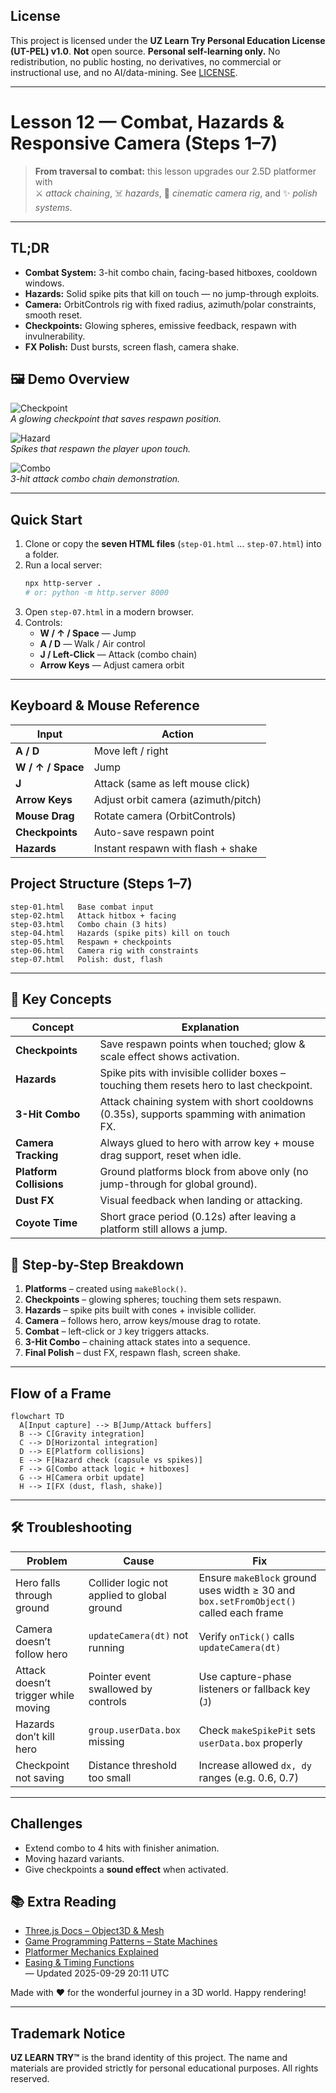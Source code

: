 ## License
This project is licensed under the **UZ Learn Try Personal Education License (UT-PEL) v1.0**.
**Not** open source. **Personal self-learning only.** No redistribution, no public hosting, no derivatives, no commercial or instructional use, and no AI/data-mining. See [LICENSE](../LICENSE).

---

# Lesson 12 — Combat, Hazards & Responsive Camera (Steps 1–7)

> **From traversal to combat:** this lesson upgrades our 2.5D platformer with  
> ⚔️ *attack chaining*, ☠️ *hazards*, 🎥 *cinematic camera rig*, and ✨ *polish systems*.  

---

## TL;DR

- **Combat System:** 3-hit combo chain, facing-based hitboxes, cooldown windows.  
- **Hazards:** Solid spike pits that kill on touch — no jump-through exploits.  
- **Camera:** OrbitControls rig with fixed radius, azimuth/polar constraints, smooth reset.  
- **Checkpoints:** Glowing spheres, emissive feedback, respawn with invulnerability.  
- **FX Polish:** Dust bursts, screen flash, camera shake.  

## 🖼 Demo Overview

![Checkpoint](assets-readme/checkpoint.png)  
*A glowing checkpoint that saves respawn position.*

![Hazard](assets-readme/hazard.png)  
*Spikes that respawn the player upon touch.*

![Combo](assets-readme/combo.png)  
*3-hit attack combo chain demonstration.*

---

## Quick Start

1. Clone or copy the **seven HTML files** (`step-01.html` … `step-07.html`) into a folder.  
2. Run a local server:  
   ```bash
   npx http-server .
   # or: python -m http.server 8000
   ```  
3. Open `step-07.html` in a modern browser.  
4. Controls:  
   - **W / ↑ / Space** — Jump  
   - **A / D** — Walk / Air control  
   - **J / Left-Click** — Attack (combo chain)  
   - **Arrow Keys** — Adjust camera orbit  

---

## Keyboard & Mouse Reference

| Input | Action |
|---|---|
| **A / D** | Move left / right |
| **W / ↑ / Space** | Jump |
| **J** | Attack (same as left mouse click) |
| **Arrow Keys** | Adjust orbit camera (azimuth/pitch) |
| **Mouse Drag** | Rotate camera (OrbitControls) |
| **Checkpoints** | Auto-save respawn point |
| **Hazards** | Instant respawn with flash + shake |

## Project Structure (Steps 1–7)

```
step-01.html   Base combat input
step-02.html   Attack hitbox + facing
step-03.html   Combo chain (3 hits)
step-04.html   Hazards (spike pits) kill on touch
step-05.html   Respawn + checkpoints
step-06.html   Camera rig with constraints
step-07.html   Polish: dust, flash
```

---
## 🔑 Key Concepts

| Concept | Explanation |
|---------|-------------|
| **Checkpoints** | Save respawn points when touched; glow & scale effect shows activation. |
| **Hazards** | Spike pits with invisible collider boxes – touching them resets hero to last checkpoint. |
| **3-Hit Combo** | Attack chaining system with short cooldowns (0.35s), supports spamming with animation FX. |
| **Camera Tracking** | Always glued to hero with arrow key + mouse drag support, reset when idle. |
| **Platform Collisions** | Ground platforms block from above only (no jump-through for global ground). |
| **Dust FX** | Visual feedback when landing or attacking. |
| **Coyote Time** | Short grace period (0.12s) after leaving a platform still allows a jump. |

## 🚀 Step-by-Step Breakdown

1. **Platforms** – created using `makeBlock()`.  
2. **Checkpoints** – glowing spheres; touching them sets respawn.  
3. **Hazards** – spike pits built with cones + invisible collider.  
4. **Camera** – follows hero, arrow keys/mouse drag to rotate.  
5. **Combat** – left-click or `J` key triggers attacks.  
6. **3-Hit Combo** – chaining attack states into a sequence.  
7. **Final Polish** – dust FX, respawn flash, screen shake.

---

## Flow of a Frame

```
flowchart TD
  A[Input capture] --> B[Jump/Attack buffers]
  B --> C[Gravity integration]
  C --> D[Horizontal integration]
  D --> E[Platform collisions]
  E --> F[Hazard check (capsule vs spikes)]
  F --> G[Combo attack logic + hitboxes]
  G --> H[Camera orbit update]
  H --> I[FX (dust, flash, shake)]
```

---

## 🛠 Troubleshooting

| Problem | Cause | Fix |
|---------|-------|-----|
| Hero falls through ground | Collider logic not applied to global ground | Ensure `makeBlock` ground uses width ≥ 30 and `box.setFromObject()` called each frame |
| Camera doesn’t follow hero | `updateCamera(dt)` not running | Verify `onTick()` calls `updateCamera(dt)` |
| Attack doesn’t trigger while moving | Pointer event swallowed by controls | Use capture-phase listeners or fallback key (`J`) |
| Hazards don’t kill hero | `group.userData.box` missing | Check `makeSpikePit` sets `userData.box` properly |
| Checkpoint not saving | Distance threshold too small | Increase allowed `dx, dy` ranges (e.g. 0.6, 0.7) |

---

## Challenges

- Extend combo to 4 hits with finisher animation.  
- Moving hazard variants.  
- Give checkpoints a **sound effect** when activated.  

## 📚 Extra Reading

- [Three.js Docs – Object3D & Mesh](https://threejs.org/docs/)  
- [Game Programming Patterns – State Machines](http://gameprogrammingpatterns.com/state.html)  
- [Platformer Mechanics Explained](https://www.gamedeveloper.com/design/platformer-level-design)  
- [Easing & Timing Functions](https://easings.net/)  
— Updated 2025-09-29 20:11 UTC

Made with ❤️ for the wonderful journey in a 3D world.
Happy rendering!

---

## Trademark Notice

**UZ LEARN TRY™** is the brand identity of this project.
The name and materials are provided strictly for personal educational purposes.
All rights reserved.
